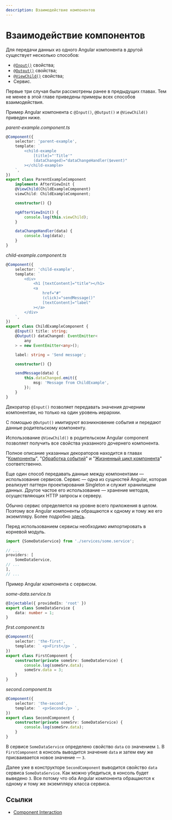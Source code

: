 ```yaml
---
description: Взаимодействие компонентов
---
```


# Взаимодействие компонентов

Для передачи данных из одного Angular компонента в другой существует несколько способов:

-   [`@Input()`](https://angular.io/api/core/Input) свойства;
-   [`@Output()`](https://angular.io/api/core/Output) свойства;
-   [`@ViewChild()`](https://angular.io/api/core/ViewChild) свойства;
-   Сервис.

Первые три случая были рассмотрены ранее в предыдущих главах. Тем не менее в этой главе приведены примеры всех способов взаимодействия.

Пример Angular компонента с `@Input()`, `@Output()` и `@ViewChild()` приведен ниже.

_parent-example.component.ts_

```ts
@Component({
    selector: 'parent-example',
    template: `
        <child-example
            [title]="'Title'"
            (dataChanged)="dataChangeHandler($event)"
        ></child-example>
    `,
})
export class ParentExampleComponent
    implements AfterViewInit {
    @ViewChild(ChildExampleComponent)
    viewChild: ChildExampleComponent;

    constructor() {}

    ngAfterViewInit() {
        console.log(this.viewChild);
    }

    dataChangeHandler(data) {
        console.log(data);
    }
}
```

_child-example.component.ts_

```ts
@Component({
    selector: 'child-example',
    template: `
        <div>
            <h1 [textContent]="title"></h1>
            <a
                href="#"
                (click)="sendMessage()"
                [textContent]="label"
            ></a>
        </div>
    `,
})
export class ChildExampleComponent {
    @Input() title: string;
    @Output() dataChanged: EventEmitter<
        any
    > = new EventEmitter<any>();

    label: string = 'Send message';

    constructor() {}

    sendMessage(data) {
        this.dataChanged.emit({
            msg: 'Message from ChildExample',
        });
    }
}
```

Декоратор `@Input()` позволяет передавать значения дочерним компонентам, но только на один уровень иерархии.

С помощью `@Output()` имитируют возникновение события и передают данные родительскому компоненту.

Использование `@ViewChild()` в родительском Angular component позволяет получить все свойства указанного дочернего компонента.

Полное описание указанных декораторов находится в главах "[Компоненты](angular-components.md)", "[Обработка событий](events-handling.md)" и "[Жизненный цикл компонента](component-lifecycle.md)" соответственно.

Еще один способ передавать данные между компонентами — использование сервисов. Сервис — одна из сущностей Angular, которая реализует паттерн проектирования Singleton и служит хранилищем данных. Другое частое его использование — хранение методов, осуществляющих HTTP запросы к серверу.

Обычно сервис определяется на уровне всего приложения в целом. Поэтому все Angular компоненты обращаются к одному и тому же его экземпляру. Более подробно [здесь](angular-services.md).

Перед использованием сервисы необходимо импортировать в корневой модуль.

```ts
import {SomeDataService} from './services/some.service';

// ...
providers: [
	SomeDataService,
// ...
],
// ...
```

Пример Angular компонента с сервисом.

_some-data.service.ts_

```ts
@Injectable({ providedIn: 'root' })
export class SomeDataService {
    data: number = 1;
}
```

_first.component.ts_

```ts
@Component({
    selector: 'the-first',
    template: ` <p>First</p> `,
})
export class FirstComponent {
    constructor(private someSrv: SomeDataService) {
        console.log(someSrv.data);
        someSrv.data = 3;
    }
}
```

_second.component.ts_

```ts
@Component({
    selector: 'the-second',
    template: ` <p>Second</p> `,
})
export class SecondComponent {
    constructor(private someSrv: SomeDataService) {
        console.log(someSrv.data);
    }
}
```

В сервисе `SomeDataService` определено свойство `data` со значением `1`. В `FirstComponent` в консоль выводится значение `data` и затем ему же присваивается новое значение — `3`.

Далее уже в конструкторе `SecondComponent` выводится свойство `data` сервиса `SomeDataService`. Как можно убедиться, в консоль будет выведено `3`. Все потому что оба Angular компонента обращаются к одному и тому же экземпляру класса сервиса.

## Ссылки

-   [Component Interaction](https://angular.io/guide/component-interaction)
